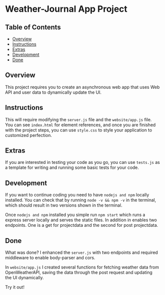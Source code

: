 # Weather-Journal App Project

## Table of Contents

- [Overview](#overview)
- [Instructions](#instructions)
- [Extras](#extras)
- [Development](#development)
- [Done](#done)

## Overview

This project requires you to create an asynchronous web app that uses Web API
and user data to dynamically update the UI.

## Instructions

This will require modifying the `server.js` file and the `website/app.js` file.
You can see `index.html` for element references, and once you are finished with
the project steps, you can use `style.css` to style your application to
customized perfection.

## Extras

If you are interested in testing your code as you go, you can use `tests.js` as
a template for writing and running some basic tests for your code.

## Development

If you want to continue coding you need to have `nodejs and npm` locally
installed. You can check that by running `node -v && npm -v` in the terminal,
which should result in two versions shown in the terminal.

Once `nodejs and npm` installed you simple run `npm start` which runs a express
server locally and serves the static files. In addition in enables two
endpoints. One is a get for projectdata and the second for post projectdata.

## Done

What was done? I enhanced the `server.js` with two endpoints and required
middleware to enable body-parser and cors.

In `website/app.js` I created several functions for fetching weather data from
OpenWeatherAPI, saving the data through the post request and updating the UI
dynamically.

Try it out!
